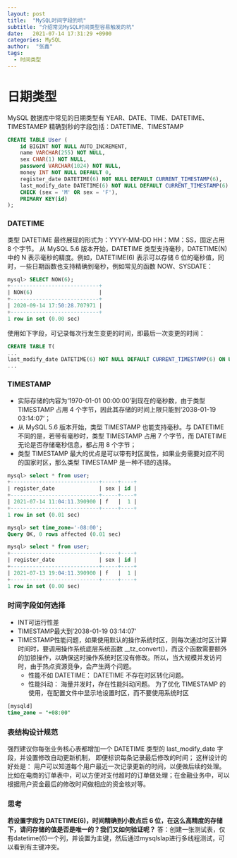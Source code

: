 ```yaml
---
layout: post
title:  "MySQL时间字段的坑"
subtitle: "介绍常见MySQL时间类型容易触发的坑"
date:   2021-07-14 17:31:29 +0900
categories: MySQL
author:  "张鑫"
tags:
  - 时间类型
---
```


# 日期类型
MySQL 数据库中常见的日期类型有 YEAR、DATE、TIME、DATETIME、TIMESTAMEP
精确到秒的字段包括：DATETIME、TIMESTAMP

```sql
CREATE TABLE User (
    id BIGINT NOT NULL AUTO_INCREMENT,
    name VARCHAR(255) NOT NULL,
    sex CHAR(1) NOT NULL,
    password VARCHAR(1024) NOT NULL,
    money INT NOT NULL DEFAULT 0,
    register_date DATETIME(6) NOT NULL DEFAULT CURRENT_TIMESTAMP(6),
    last_modify_date DATETIME(6) NOT NULL DEFAULT CURRENT_TIMESTAMP(6) ON UPDATE CURRENT_TIMESTAMP(6),
    CHECK (sex = 'M' OR sex = 'F'),
    PRIMARY KEY(id)
);
```

### DATETIME
类型 DATETIME 最终展现的形式为：YYYY-MM-DD HH：MM：SS，固定占用 8 个字节。
从 MySQL 5.6 版本开始，DATETIME 类型支持毫秒，DATETIME(N) 中的 N 表示毫秒的精度。例如，DATETIME(6) 表示可以存储 6 位的毫秒值，同时，一些日期函数也支持精确到毫秒，例如常见的函数 NOW、SYSDATE：

```sql
mysql> SELECT NOW(6);
+----------------------------+
| NOW(6)                     |
+----------------------------+
| 2020-09-14 17:50:28.707971 |
+----------------------------+
1 row in set (0.00 sec)
```
使用如下字段，可记录每次行发生变更的时间，即最后一次变更的时间：

```sql
CREATE TABLE T(
...
last_modify_date DATETIME(6) NOT NULL DEFAULT CURRENT_TIMESTAMP(6) ON UPDATE CURRENT_TIMESTAMP(6),
...
```

### TIMESTAMP
* 实际存储的内容为‘1970-01-01 00:00:00’到现在的毫秒数，由于类型 TIMESTAMP 占用 4 个字节，因此其存储的时间上限只能到‘2038-01-19 03:14:07’；
* 从 MySQL 5.6 版本开始，类型 TIMESTAMP 也能支持毫秒。与 DATETIME 不同的是，若带有毫秒时，类型 TIMESTAMP 占用 7 个字节，而 DATETIME 无论是否存储毫秒信息，都占用 8 个字节；
* 类型 TIMESTAMP 最大的优点是可以带有时区属性，如果业务需要对应不同的国家时区，那么类型 TIMESTAMP 是一种不错的选择。

```sql
mysql> select * from user;
+----------------------------+-----+----+
| register_date              | sex | id |
+----------------------------+-----+----+
| 2021-07-14 11:04:11.390900 | f   |  1 |
+----------------------------+-----+----+
1 row in set (0.01 sec)

mysql> set time_zone='-08:00';
Query OK, 0 rows affected (0.01 sec)

mysql> select * from user;
+----------------------------+-----+----+
| register_date              | sex | id |
+----------------------------+-----+----+
| 2021-07-13 19:04:11.390900 | f   |  1 |
+----------------------------+-----+----+
1 row in set (0.00 sec)
```

### 时间字段如何选择
* INT可运行性差
* TIMESTAMP最大到‘2038-01-19 03:14:07’
* TIMESTAMP性能问题，如果使用默认的操作系统时区，则每次通过时区计算时间时，要调用操作系统底层系统函数 __tz_convert()，而这个函数需要额外的加锁操作，以确保这时操作系统时区没有修改。所以，当大规模并发访问时，由于热点资源竞争，会产生两个问题。
    * 性能不如 DATETIME： DATETIME 不存在时区转化问题。
    * 性能抖动： 海量并发时，存在性能抖动问题。
为了优化 TIMESTAMP 的使用，在配置文件中显示地设置时区，而不要使用系统时区
```sql
[mysqld]
time_zone = "+08:00"
```

### 表结构设计规范
强烈建议你每张业务核心表都增加一个 DATETIME 类型的 last_modify_date 字段，并设置修改自动更新机制， 即便标识每条记录最后修改的时间；
这样设计的好处是： 用户可以知道每个用户最近一次记录更新的时间，以便做后续的处理。比如在电商的订单表中，可以方便对支付超时的订单做处理；在金融业务中，可以根据用户资金最后的修改时间做相应的资金核对等。

### 思考
**若设置字段为 DATETIME(6)，时间精确到小数点后 6 位，在这么高精度的存储下，请问存储的值是否是唯一的？我们又如何验证呢？**
答：创建一张测试表，仅有datetime(6)一个列，并设置为主键，然后通过mysqlslap进行多线程测试，可以看到有主键冲突。